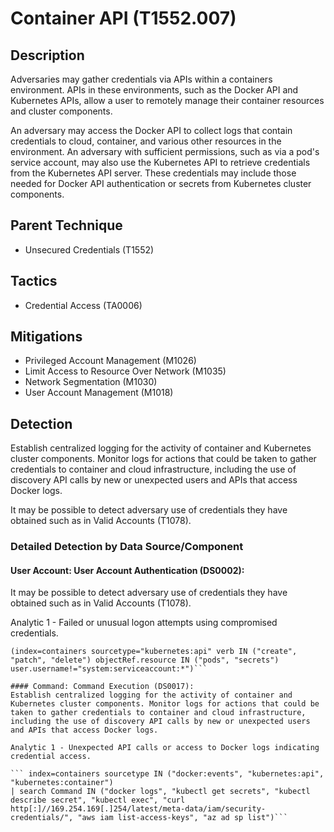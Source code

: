 # Container API (T1552.007)

## Description
Adversaries may gather credentials via APIs within a containers environment. APIs in these environments, such as the Docker API and Kubernetes APIs, allow a user to remotely manage their container resources and cluster components.

An adversary may access the Docker API to collect logs that contain credentials to cloud, container, and various other resources in the environment. An adversary with sufficient permissions, such as via a pod's service account, may also use the Kubernetes API to retrieve credentials from the Kubernetes API server. These credentials may include those needed for Docker API authentication or secrets from Kubernetes cluster components. 

## Parent Technique
- Unsecured Credentials (T1552)

## Tactics
- Credential Access (TA0006)

## Mitigations
- Privileged Account Management (M1026)
- Limit Access to Resource Over Network (M1035)
- Network Segmentation (M1030)
- User Account Management (M1018)

## Detection
Establish centralized logging for the activity of container and Kubernetes cluster components. Monitor logs for actions that could be taken to gather credentials to container and cloud infrastructure, including the use of discovery API calls by new or unexpected users and APIs that access Docker logs.

It may be possible to detect adversary use of credentials they have obtained such as in Valid Accounts (T1078).

### Detailed Detection by Data Source/Component
#### User Account: User Account Authentication (DS0002): 
It may be possible to detect adversary use of credentials they have obtained such as in Valid Accounts (T1078).

Analytic 1 - Failed or unusual logon attempts using compromised credentials.

``` (index=containers sourcetype="docker:events" action="create" container_name="*" user!="root") OR
(index=containers sourcetype="kubernetes:api" verb IN ("create", "patch", "delete") objectRef.resource IN ("pods", "secrets") user.username!="system:serviceaccount:*")```

#### Command: Command Execution (DS0017): 
Establish centralized logging for the activity of container and Kubernetes cluster components. Monitor logs for actions that could be taken to gather credentials to container and cloud infrastructure, including the use of discovery API calls by new or unexpected users and APIs that access Docker logs.

Analytic 1 - Unexpected API calls or access to Docker logs indicating credential access.

``` index=containers sourcetype IN ("docker:events", "kubernetes:api", "kubernetes:container") 
| search Command IN ("docker logs", "kubectl get secrets", "kubectl describe secret", "kubectl exec", "curl http[:]//169.254.169[.]254/latest/meta-data/iam/security-credentials/", "aws iam list-access-keys", "az ad sp list")```


